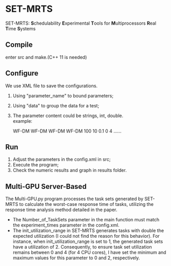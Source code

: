 # SET-MRTS
SET-MRTS: **S**chedulability **E**xperimental **T**ools for **M**ultiprocessors **R**eal **T**ime **S**ystems

## Compile
enter src and make.(C++ 11 is needed)<br/>

## Configure
We use XML file to save the configurations.<br/>
1. Using "parameter_name" to bound parameters;<br/>
2. Using "data" to group the data for a test;<br/>
3. The parameter content could be strings, int, double.<br/>
example:<br/>

	<parameters>
		<schedulability_test>
			<data TEST_TYPE="0">WF-DM</data>
			<data TEST_TYPE="1">WF-DM</data>
			<data TEST_TYPE="2">WF-DM</data>
			<data TEST_TYPE="8">WF-DM</data>
		</schedulability_test>
		<experiment_times>100</experiment_times>
		<lambda>
			<data>10</data>
		</lambda>
		<step>
			<data>0.1</data>
		</step>
		<init_utilization_range>
			<data>
				<min>0</min>
				<max>4</max>
			</data>
		</init_utilization_range>
		......
	</parameters>

## Run
1. Adjust the parameters in the config.xml in src;
2. Execute the program;
3. Check the numeric results and graph in results folder.

## Multi-GPU Server-Based 
The Multi-GPU.py program processes the task sets generated by SET-MRTS to calculate the worst-case response time of tasks, utilizing the response time analysis method detailed in the paper.

- The Number_of_TaskSets parameter in the main function must match the experiment_times parameter in the config.xml.
- The init_utilization_range in SET-MRTS generates tasks with double the expected utilization (I could not find the reason for this behavior). For instance, when init_utilization_range is set to 1, the generated task sets have a utilization of 2. Consequently, to ensure task set utilization remains between 0 and 4 (for 4 CPU cores), I have set the minimum and maximum values for this parameter to 0 and 2, respectively.















